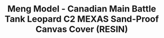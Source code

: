 ---
layout: product
title: "Meng Model - Canadian Main Battle Tank Leopard C2 MEXAS Sand-Proof Canvas Cover (RESIN)"
price: "6500" 
desc: "N/A"
img_path: "/assets/img/MM-SPS-066.webp"
brand: "N/A"
available: false
special_offer: false
new: false
soon: false
cat: "010000"
subcat: "011000"
subsubcat: "0N/A"
sifra: "MM-SPS-066"
popular: false
spec: false
---